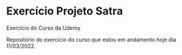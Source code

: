 # Exercício Projeto Satra
 Exercício do Curso da Udemy

Repositório do exercício do curso que estou em andamento hoje dia 11/03/2022.